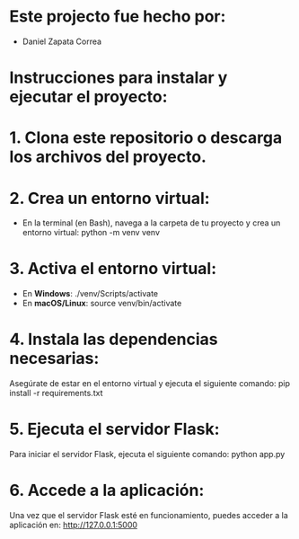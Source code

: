 # Este projecto fue hecho por:
- Daniel Zapata Correa

# Instrucciones para instalar y ejecutar el proyecto:

# 1. Clona este repositorio o descarga los archivos del proyecto.

# 2. Crea un entorno virtual:
   - En la terminal (en Bash), navega a la carpeta de tu proyecto y crea un entorno virtual:
     python -m venv venv

# 3. Activa el entorno virtual:
   - En **Windows**:
     ./venv/Scripts/activate
   - En **macOS/Linux**:
     source venv/bin/activate

# 4. Instala las dependencias necesarias:
   Asegúrate de estar en el entorno virtual y ejecuta el siguiente comando:
     pip install -r requirements.txt

# 5. Ejecuta el servidor Flask:
   Para iniciar el servidor Flask, ejecuta el siguiente comando:
     python app.py

# 6. Accede a la aplicación:
   Una vez que el servidor Flask esté en funcionamiento, puedes acceder a la aplicación en:
     http://127.0.0.1:5000